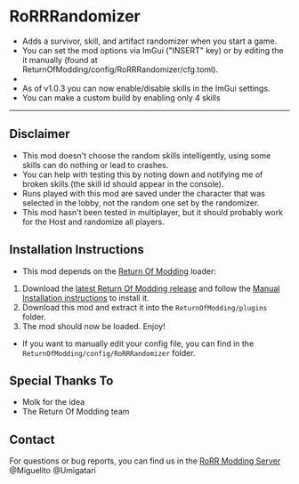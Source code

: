 # RoRRRandomizer
* Adds a survivor, skill, and artifact randomizer when you start a game.
* You can set the mod options via ImGui ("INSERT" key) or by editing the it manually (found at ReturnOfModding/config/RoRRRandomizer/cfg.toml).
* 
* As of v1.0.3 you can now enable/disable skills in the ImGui settings. 
* You can make a custom build by enabling only 4 skills

---

## Disclaimer
* This mod doesn't choose the random skills intelligently, using some skills can do nothing or lead to crashes.
* You can help with testing this by noting down and notifying me of broken skills (the skill id should appear in the console).
* Runs played with this mod are saved under the character that was selected in the lobby, not the random one set by the randomizer.
* This mod hasn't been tested in multiplayer, but it should probably work for the Host and randomize all players.

## Installation Instructions

* This mod depends on the [Return Of Modding](https://github.com/return-of-modding/ReturnOfModding) loader:
1. Download the [latest Return Of Modding release](https://github.com/return-of-modding/ReturnOfModding/releases) and follow the [Manual Installation instructions](https://github.com/return-of-modding/ReturnOfModding#manual-installation) to install it.
2. Download this mod and extract it into the `ReturnOfModding/plugins` folder.
3. The mod should now be loaded. Enjoy!

* If you want to manually edit your config file, you can find in the `ReturnOfModding/config/RoRRRandomizer` folder.
  
## Special Thanks To
* Molk for the idea
* The Return Of Modding team

## Contact
For questions or bug reports, you can find us in the [RoRR Modding Server](https://discord.gg/VjS57cszMq) @Miguelito @Umigatari

